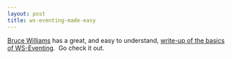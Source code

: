 ```yaml
---
layout: post
title: ws-eventing-made-easy
---
```

[Bruce Williams](http://blogs.msdn.com/bwill/) has a great, and easy to
understand, [write-up of the basics of
WS-Eventing](http://blogs.msdn.com/bwill/archive/2004/02/10/70964.aspx). 
Go check it out.
